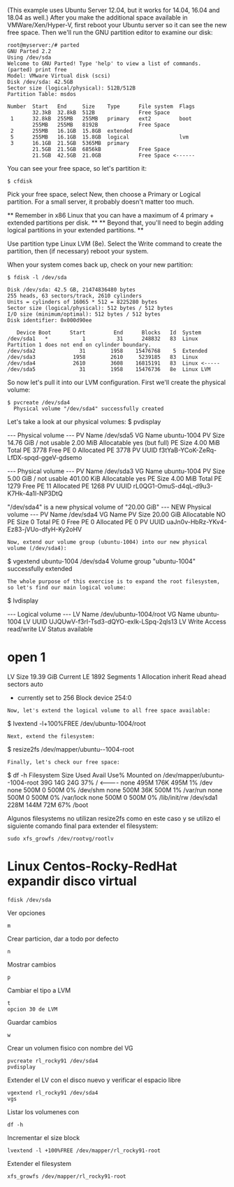 (This example uses Ubuntu Server 12.04, but it works for 14.04, 16.04 and 18.04 as well.)
After you make the additional space available in VMWare/Xen/Hyper-V, first reboot your Ubuntu server so it can see the new free space. Then we'll run the GNU partition editor to examine our disk:
```
root@myserver:/# parted
GNU Parted 2.2
Using /dev/sda
Welcome to GNU Parted! Type 'help' to view a list of commands.
(parted) print free
Model: VMware Virtual disk (scsi)
Disk /dev/sda: 42.5GB
Sector size (logical/physical): 512B/512B
Partition Table: msdos 
 
Number  Start   End     Size    Type      File system  Flags
        32.3kB  32.8kB  512B              Free Space
 1      32.8kB  255MB   255MB   primary   ext2         boot
        255MB   255MB   8192B             Free Space
 2      255MB   16.1GB  15.8GB  extended
 5      255MB   16.1GB  15.8GB  logical                lvm
 3      16.1GB  21.5GB  5365MB  primary
        21.5GB  21.5GB  6856kB            Free Space 
        21.5GB  42.5GB  21.0GB            Free Space <------
```
You can see your free space, so let's partition it:
```
$ cfdisk
```
Pick your free space, select New, then choose a Primary or Logical partition. For a small server, it probably doesn't matter too much.

** Remember in x86 Linux that you can have a maximum of 4 primary + extended partitions per disk. **
** Beyond that, you'll need to begin adding logical partitions in your extended partitions. **

Use partition type Linux LVM (8e).
Select the Write command to create the partition, then (if necessary) reboot your system.

When your system comes back up, check on your new partition:
```
$ fdisk -l /dev/sda
 
Disk /dev/sda: 42.5 GB, 21474836480 bytes
255 heads, 63 sectors/track, 2610 cylinders
Units = cylinders of 16065 * 512 = 8225280 bytes
Sector size (logical/physical): 512 bytes / 512 bytes
I/O size (minimum/optimal): 512 bytes / 512 bytes
Disk identifier: 0x000d90ee
 
   Device Boot      Start         End      Blocks   Id  System
/dev/sda1   *           1          31      248832   83  Linux
Partition 1 does not end on cylinder boundary.
/dev/sda2              31        1958    15476768    5  Extended
/dev/sda3            1958        2610     5239185   83  Linux
/dev/sda4            2610        3608    16815191   83  Linux <-----
/dev/sda5              31        1958    15476736   8e  Linux LVM
```
So now let's pull it into our LVM configuration. First we'll create the physical volume:
```
$ pvcreate /dev/sda4
  Physical volume "/dev/sda4" successfully created
```
Let's take a look at our physical volumes:
$ pvdisplay
 
  --- Physical volume ---
  PV Name               /dev/sda5
  VG Name               ubuntu-1004
  PV Size               14.76 GiB / not usable 2.00 MiB
  Allocatable           yes (but full)
  PE Size               4.00 MiB
  Total PE              3778
  Free PE               0
  Allocated PE          3778
  PV UUID               f3tYaB-YCoK-ZeRq-LfDX-spqd-ggeV-gdsemo
 
  --- Physical volume ---
  PV Name               /dev/sda3
  VG Name               ubuntu-1004
  PV Size               5.00 GiB / not usable 401.00 KiB
  Allocatable           yes
  PE Size               4.00 MiB
  Total PE              1279
  Free PE               11
  Allocated PE          1268
  PV UUID               rL0QG1-OmuS-d4qL-d9u3-K7Hk-4a1l-NP3DtQ
 
  "/dev/sda4" is a new physical volume of "20.00 GiB"
  --- NEW Physical volume ---
  PV Name               /dev/sda4
  VG Name
  PV Size               20.00 GiB
  Allocatable           NO
  PE Size               0
  Total PE              0
  Free PE               0
  Allocated PE          0
  PV UUID               uaJn0v-HbRz-YKv4-Ez83-jVUo-dfyH-Ky2oHV
```
Now, extend our volume group (ubuntu-1004) into our new physical volume (/dev/sda4):
```
$ vgextend ubuntu-1004 /dev/sda4
  Volume group "ubuntu-1004" successfully extended
```
The whole purpose of this exercise is to expand the root filesystem, so let's find our main logical volume:
```
$ lvdisplay
 
  --- Logical volume ---
  LV Name                /dev/ubuntu-1004/root
  VG Name                ubuntu-1004
  LV UUID                UJQUwV-f3rI-Tsd3-dQYO-exIk-LSpq-2qls13
  LV Write Access        read/write
  LV Status              available
  # open                 1
  LV Size                19.39 GiB
  Current LE             1892
  Segments               1
  Allocation             inherit
  Read ahead sectors     auto
  - currently set to     256
  Block device           254:0
```
Now, let's extend the logical volume to all free space available:
```
$ lvextend -l+100%FREE /dev/ubuntu-1004/root
```
Next, extend the filesystem:
```
$ resize2fs /dev/mapper/ubuntu--1004-root
```
Finally, let's check our free space:
```
$ df -h
Filesystem            Size  Used Avail Use% Mounted on
/dev/mapper/ubuntu--1004-root
                       39G   14G   24G  37% /   <---- 
none                  495M  176K  495M   1% /dev
none                  500M     0  500M   0% /dev/shm
none                  500M   36K  500M   1% /var/run
none                  500M     0  500M   0% /var/lock
none                  500M     0  500M   0% /lib/init/rw
/dev/sda1             228M  144M   72M  67% /boot

Algunos filesystems no utilizan resize2fs como en este caso y se utilizo el siguiente comando final para extender el filesystem:

```
sudo xfs_growfs /dev/rootvg/rootlv
```
# Linux Centos-Rocky-RedHat expandir disco virtual
```
fdisk /dev/sda
```
Ver opciones
```
m
```
Crear particion, dar a todo por defecto
```
n
```
Mostrar cambios
```
p
```
Cambiar el tipo a LVM
```
t
opcion 30 de LVM
```
Guardar cambios
```
w
```
Crear un volumen fisico con nombre del VG
```
pvcreate rl_rocky91 /dev/sda4
pvdisplay
```
Extender el LV con el disco nuevo y verificar el espacio libre
```
vgextend rl_rocky91 /dev/sda4 
vgs
```
Listar los volumenes con 
```
df -h
```
Incrementar el size block
```
lvextend -l +100%FREE /dev/mapper/rl_rocky91-root
```
Extender el filesystem
```
xfs_growfs /dev/mapper/rl_rocky91-root
```
